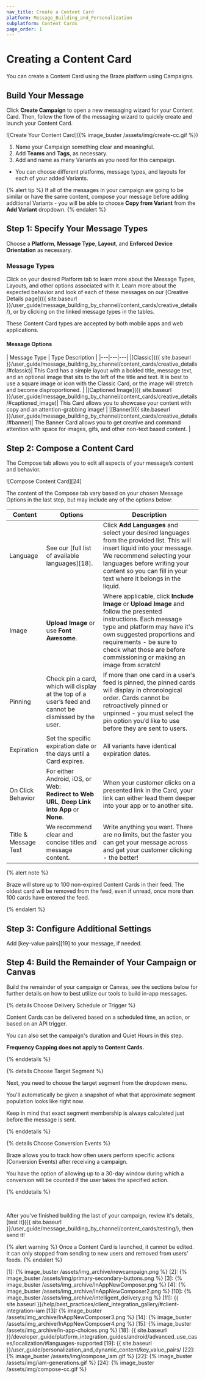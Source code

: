 ```yaml
---
nav_title: Create a Content Card
platform: Message_Building_and_Personalization
subplatform: Content Cards
page_order: 1
---
```


# Creating a Content Card

You can create a Content Card using the Braze platform using Campaigns.

## Build Your Message

Click __Create Campaign__ to open a new messaging wizard for your Content Card. Then, follow the flow of the messaging wizard to quickly create and launch your Content Card.

![Create Your Content Card]({% image_buster /assets/img/create-cc.gif %})

1. Name your Campaign something clear and meaningful.
2. Add __Teams__ and __Tags__, as necessary.
3. Add and name as many Variants as you need for this campaign.
  - You can choose different platforms, message types, and layouts for each of your added Variants.

{% alert tip %}
If all of the messages in your campaign are going to be similar or have the same content, compose your message before adding additional Variants - you will be able to choose **Copy from Variant** from the **Add Variant** dropdown.
{% endalert %}

## Step 1: Specify Your Message Types

Choose a __Platform__, __Message Type__, __Layout__, and __Enforced Device Orientation__ as necessary.

### Message Types

Click on your desired Platform tab to learn more about the Message Types, Layouts, and other options associated with it. Learn more about the expected behavior and look of each of these messages on our [Creative Details page]({{ site.baseurl }}/user_guide/message_building_by_channel/content_cards/creative_details/), or by clicking on the linked message types in the tables.

These Content Card types are accepted by both mobile apps and web applications.

#### Message Options

| Message Type | Type Description |
|---|---|---|
|[Classic]({{ site.baseurl }}/user_guide/message_building_by_channel/content_cards/creative_details/#classic)| This Card has a simple layout with a bolded title, message text, and an optional image that sits to the left of the title and text. It is best to use a square image or icon with the Classic Card, or the image will stretch and become disproportioned. |
|[Captioned Image]({{ site.baseurl }}/user_guide/message_building_by_channel/content_cards/creative_details/#captioned_image)| This Card allows you to showcase your content with copy and an attention-grabbing image! |
|[Banner]({{ site.baseurl }}/user_guide/message_building_by_channel/content_cards/creative_details/#banner)|  The Banner Card allows you to get creative and command attention with space for images, gifs, and other non-text based content. |

## Step 2: Compose a Content Card

The Compose tab allows you to edit all aspects of your message’s content and behavior.

![Compose Content Card][24]

The content of the Compose tab vary based on your chosen Message Options in the last step, but may include any of the options below:

| Content | Options| Description |
|---|---|---|
|Language | See our [full list of available languages][18]. | Click __Add Languages__ and select your desired languages from the provided list. This will insert liquid into your message. We recommend selecting your languages before writing your content so you can fill in your text where it belongs in the liquid. |
|Image | __Upload Image__ or use __Font Awesome__. | Where applicable, click __Include Image__ or __Upload Image__ and follow the presented instructions. Each message type and platform may have it's own suggested proportions and requirements - be sure to check what those are before commissioning or making an image from scratch! |
|Pinning | Check pin a card, which will display at the top of a user’s feed and cannot be dismissed by the user. | If more than one card in a user’s feed is pinned, the pinned cards will display in chronological order. Cards cannot be retroactively pinned or unpinned - you must select the pin option you’d like to use before they are sent to users.  |
|Expiration | Set the specific expiration date or the days until a Card expires. | All variants have identical expiration dates. |
| On Click Behavior | For either Android, iOS, or Web: <br> __Redirect to Web URL__, __Deep Link into App__ or __None__. | When your customer clicks on a presented link in the Card, your link can either lead them deeper into your app or to another site. |
|Title & Message Text | We recommend clear and concise titles and message content. | Write anything you want. There are no limits, but the faster you can get your message across and get your customer clicking - the better! |

{% alert note %}

Braze will store up to 100 non-expired Content Cards in their feed. The oldest card will be removed from the feed, even if unread, once more than 100 cards have entered the feed.

{% endalert %}

## Step 3: Configure Additional Settings

Add [key-value pairs][19] to your message, if needed.

## Step 4: Build the Remainder of Your Campaign or Canvas

Build the remainder of your campaign or Canvas, see the sections below for further details on how to best utilize our tools to build in-app messages.

{% details Choose Delivery Schedule or Trigger %}

Content Cards can be delivered based on a scheduled time, an action, or based on an API trigger.

You can also set the campaign's duration and Quiet Hours in this step.

__Frequency Capping does not apply to Content Cards.__

{% enddetails %}

{% details Choose Target Segment %}

Next, you need to choose the target segment from the dropdown menu.

You'll automatically be given a snapshot of what that approximate segment population looks like right now.

Keep in mind that exact segment membership is always calculated just before the message is sent.

{% enddetails %}

{% details Choose Conversion Events %}

Braze allows you to track how often users perform specific actions (Conversion Events) after receiving a campaign.

You have the option of allowing up to a 30-day window during which a conversion will be counted if the user takes the specified action.

{% enddetails %}

<br>

After you've finished building the last of your campaign, review it's details, [test it]({{ site.baseurl }}/user_guide/message_building_by_channel/content_cards/testing/), then send it!

{% alert warning %}
Once a Content Card is launched, it cannot be edited. It can only stopped from sending to new users and removed from users' feeds.
{% endalert %}

[1]: {% image_buster /assets/img_archive/newcampaign.png %}
[2]: {% image_buster /assets/img/primary-secondary-buttons.png %}
[3]: {% image_buster /assets/img_archive/InAppNewComposer.png %}
[4]: {% image_buster /assets/img_archive/InAppNewComposer2.png %}
[10]: {% image_buster /assets/img_archive/intelligent_delivery.png %}
[11]: {{ site.baseurl }}/help/best_practices/client_integration_gallery/#client-integration-iam
[13]: {% image_buster /assets/img_archive/InAppNewComposer3.png %}
[14]: {% image_buster /assets/img_archive/InAppNewComposer4.png %}
[15]: {% image_buster /assets/img_archive/in-app-choices.png %}
[18]: {{ site.baseurl }}/developer_guide/platform_integration_guides/android/advanced_use_cases/localization/#languages-supported
[19]: {{ site.baseurl }}/user_guide/personalization_and_dynamic_content/key_value_pairs/
[22]: {% image_buster /assets/img/compose_iam.gif %}
[22]: {% image_buster /assets/img/iam-generations.gif %}
[24]: {% image_buster /assets/img/compose-cc.gif %}
